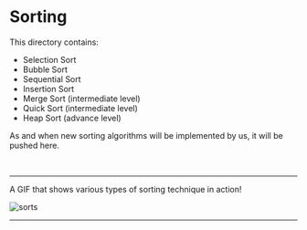 # Sorting

This directory contains:

- Selection Sort
- Bubble Sort
- Sequential Sort
- Insertion Sort
- Merge Sort (intermediate level)
- Quick Sort (intermediate level)
- Heap Sort (advance level)

As and when new sorting algorithms will be implemented by us, it will be pushed here.

<br> <hr>

A GIF that shows various types of sorting technique in action!

![sorts](https://user-images.githubusercontent.com/62696039/100060157-2fdada80-2e52-11eb-9573-63afdc2d3c84.gif)

<hr>
